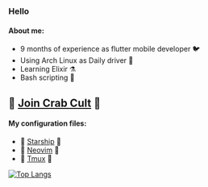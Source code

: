 ### Hello
#### About me:
- 9 months of experience as flutter mobile developer 🐦 
- Using Arch Linux as Daily driver 🐧 
- Learning Elixir ⚗️
- Bash scripting 📜

## 🦀 [Join Crab Cult](https://www.rust-lang.org/learn/get-started) 🦀 

#### My configuration files:
- 📗 [Starship](https://github.com/Talandar99/starship_config) 📗
- 📗 [Neovim](https://github.com/Talandar99/nvim_config) 📗
- 📗 [Tmux](https://github.com/Talandar99/tmux_config) 📗

[![Top Langs](https://github-readme-stats.vercel.app/api/top-langs/?username=Talandar99&langs_count=6&layout=compact&hide=matlab,cmake,javascript,css,python,c%2B%2B,c&theme=tokyonight)](https://github.com/anuraghazra/github-readme-stats)

